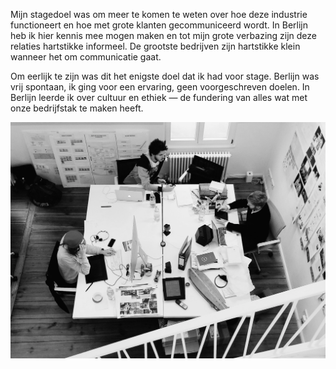 Mijn stagedoel was om meer te komen te weten over hoe deze industrie functioneert en hoe met grote klanten gecommuniceerd wordt. In Berlijn heb ik hier kennis mee mogen maken en tot mijn grote verbazing zijn deze relaties hartstikke informeel. De grootste bedrijven zijn hartstikke klein wanneer het om communicatie gaat.

Om eerlijk te zijn was dit het enigste doel dat ik had voor stage. Berlijn was vrij spontaan, ik ging voor een ervaring, geen voorgeschreven doelen. In Berlijn leerde ik over cultuur en ethiek — de fundering van alles wat met onze bedrijfstak te maken heeft.


![MoreSleep office](./img/topview.png)